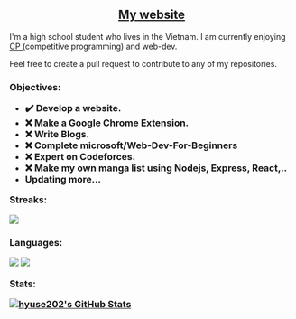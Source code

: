 <h2 align="center"> <a href="https://hyuse202.github.io"> My website </a> </h2>
<p>I'm a high school student who lives in the Vietnam. I am currently enjoying <a href="https://codeforces.com/profile/hyuse202"> CP </a> (competitive programming) and web-dev.

Feel free to create a pull request to contribute to any of my repositories. </p>
<h3 align="left">
    <p> <strong> Objectives: </strong> </p>
    <ul>
        <li> ✔️ Develop a website.</li>
        <li> ❌ Make a Google Chrome Extension. </li>
        <li> ❌ Write Blogs. </li>
        <li> ❌ Complete microsoft/Web-Dev-For-Beginners </li>
        <li> ❌ Expert on Codeforces. </li>
        <li> ❌ Make my own manga list using Nodejs, Express, React,.. </li>
        <li> Updating more... </li>
    </ul>
    <p> <strong> Streaks: </strong> </p>
    <img src="https://github-readme-streak-stats.herokuapp.com/?user=hyuse202&theme=nightowl">
    </br>
</h3>
<h3 align="left">
    <p> <strong> Languages: </strong> </p> 
    <img src="https://github-profile-summary-cards.vercel.app/api/cards/repos-per-language?username=hyuse202&theme=nightowl">
    <img src="https://github-profile-summary-cards.vercel.app/api/cards/most-commit-language?username=hyuse202&theme=nightowl">
    <p> <strong> Stats: </strong> </p> 
    <a href="https://awesome-github-stats.azurewebsites.net/index.html??cardType=github&theme=nightowl&preferLogin=false">    
    <img  alt="hyuse202's GitHub Stats" src="https://awesome-github-stats.azurewebsites.net/user-stats/hyuse202?cardType=github&theme=nightowl&preferLogin=false" />       </a>
</h3>
